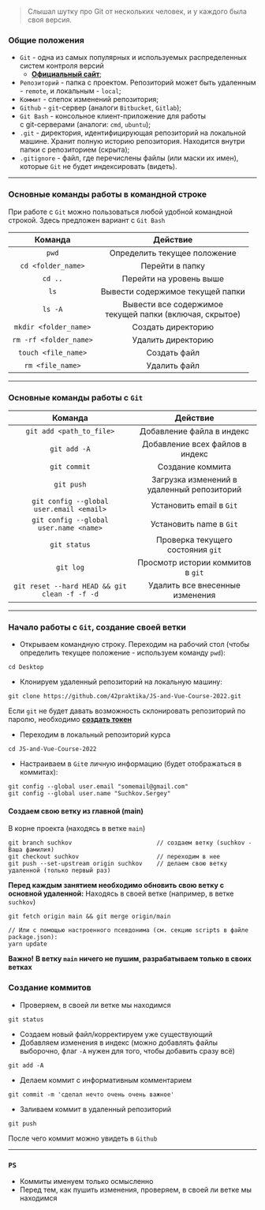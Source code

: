 > Слышал шутку про Git от нескольких человек, и у каждого была своя версия.

### Общие положения

- `Git` - одна из самых популярных и используемых распределенных систем контроля версий
    - **[Официальный сайт](https://git-scm.com/)**;
- `Репозиторий` - папка с проектом. Репозиторий может быть удаленным - `remote`, и
  локальным - `local`;
- `Коммит` - слепок изменений репозитория;
- `Github` - `git`-сервер (аналоги `Bitbucket`, `Gitlab`);
- `Git Bash` - консольное клиент-приложение для работы <br>
  с git-серверами (аналоги: `cmd`, `ubuntu`);
- `.git` - директория, идентифицирующая репозиторий на локальной машине. Хранит полную
  историю репозитория. Находится внутри папки с репозиторием (скрыта);
- `.gitignore` - файл, где перечислены файлы (или маски их имен), которые `Git` не будет
  индексировать (видеть).

***

### Основные команды работы в командной строке

При работе с `Git` можно пользоваться любой удобной командной строкой. Здесь предложен
вариант с `Git Bash`

|        Команда         |                           Действие                           |
|:----------------------:|:------------------------------------------------------------:|
|         `pwd`          |                 Определить текущее положение                 |
|   `cd <folder_name>`   |                       Перейти в папку                        |
|        `cd ..`         |                   Перейти на уровень выше                    |
|          `ls`          |               Вывести содержимое текущей папки               |
|        `ls -A`         | Вывести все содержимое <br> текущей папки (включая, скрытое) |
| `mkdir <folder_name>`  |                      Создать директорию                      |
| `rm -rf <folder_name>` |                      Удалить директорию                      |
|  `touch <file_name>`   |                         Создать файл                         |
|    `rm <file_name>`    |                         Удалить файл                         |

***

### Основные команды работы с `Git`

|                    Команда                    |                  Действие                  |
|:---------------------------------------------:|:------------------------------------------:|
|           `git add <path_to_file>`            |         Добавление файла в индекс          |
|                 `git add -A`                  |      Добавление всех файлов в индекс       |
|                 `git commit`                  |              Создание коммита              |
|                  `git push`                   | Загрузка изменений в удаленный репозиторий |
|   `git config --global user.email <email>`    |          Установить email в `Git`          |
|    `git config --global user.name <name>`     |          Установить name в `Git`           |
|                 `git status`                  |     Проверка текущего состояния `git`      |
|                   `git log`                   |     Просмотр истории коммитов в `git`      |
| `git reset --hard HEAD && git clean -f -f -d` |      Удалить все внесенные изменения       |

***

### Начало работы с `Git`, создание своей ветки

- Открываем командную строку. Переходим на рабочий стол (чтобы определить текущее
  положение - используем команду `pwd`):

```
cd Desktop
```

- Клонируем удаленный репозиторий на локальную машину:

```
git clone https://github.com/42praktika/JS-and-Vue-Course-2022.git
```

Если `git` не будет давать возможность склонировать репозиторий по паролю, необходимо
**[создать токен](https://docs.github.com/en/github/authenticating-to-github/keeping-your-account-and-data-secure/creating-a-personal-access-token)**

- Переходим в локальный репозиторий курса

```
cd JS-and-Vue-Course-2022
```

- Настраиваем в `Git`е личную информацию (будет отображаться в коммитах):

```
git config --global user.email "somemail@gmail.com"
git config --global user.name "Suchkov.Sergey"
```

#### Создаем свою ветку из главной (main)

В корне проекта (находясь в ветке `main`)

```
git branch suchkov                        // создаем ветку (suchkov - Ваша фамилия)
git checkout suchkov                      // переходим в нее
git push --set-upstream origin suchkov    // делаем свою ветку удаленной (только первый раз)
```

**Перед каждым занятием необходимо обновить свою ветку с основной удаленной:**
Находясь в своей ветке (например, в ветке `suchkov`)

```
git fetch origin main && git merge origin/main

// Или с помощью настроенного псевдонима (см. секцию scripts в файле package.json):
yarn update
```

**Важно!**
**В ветку `main` ничего не пушим, разрабатываем только в своих ветках**

### Создание коммитов

- Проверяем, в своей ли ветке мы находимся

```
git status
```

- Создаем новый файл/корректируем уже существующий
- Добавляем изменения в индекс (можно добавлять файлы выборочно, флаг `-A` нужен для того,
  чтобы добавить сразу всё)

```
git add -A
```

- Делаем коммит с информативным комментарием

```
git commit -m 'сделал нечто очень очень важное'
```

- Заливаем коммит в удаленный репозиторий

```
git push
```

После чего коммит можно увидеть в `Github`

***

### `PS`

- Коммиты именуем только осмысленно
- Перед тем, как пушить изменения, проверяем, в своей ли ветке мы находимся